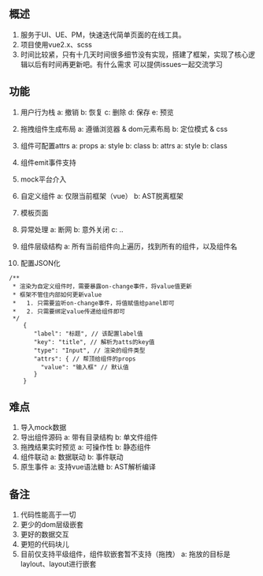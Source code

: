 ## 概述
1. 服务于UI、UE、PM，快速迭代简单页面的在线工具。
2. 项目使用vue2.x、scss
3. 时间比较紧，只有十几天时间很多细节没有实现，搭建了框架，实现了核心逻辑以后有时间再更新吧。有什么需求 可以提供issues一起交流学习
## 功能
1. 用户行为栈
     a: 撤销
     b: 恢复
     c: 删除
     d: 保存
     e: 预览

2. 拖拽组件生成布局
     a: 遵循浏览器 & dom元素布局
     b: 定位模式   & css
3. 组件可配置attrs
     a: props
         a: style
         b: class
     b: attrs
         a: style
         b: class
4. 组件emit事件支持

5. mock平台介入

6. 自定义组件
     a: 仅限当前框架（vue）
     b: AST脱离框架
7. 模板页面

8. 异常处理
     a: 断网
     b: 意外关闭
     c: ..
9. 组件层级结构
   a: 所有当前组件向上遍历，找到所有的组件，以及组件名
10. 配置JSON化  

```
/**
 * 渲染为自定义组件时，需要暴露on-change事件，将value值更新
 * 框架不管住内部如何更新value
 *   1. 只需要监听on-change事件，将值赋值给panel即可
 *   2. 只需要绑定value传递给组件即可
 */
    {
       "label": "标题", // 该配置label值
       "key": "title", // 解析为atts的key值
       "type": "Input", // 渲染的组件类型
       "attrs": { // 帮顶给组件的props
         "value": "输入框" // 默认值
       }
    }
 ```
## 难点
1. 导入mock数据
2. 导出组件源码
     a: 带有目录结构
     b: 单文件组件
3. 拖拽结果实时预览
     a: 可操作性
     b: 静态组件
4. 组件联动
     a: 数据联动
     b: 事件联动
5. 原生事件
     a: 支持vue语法糖
     b: AST解析编译

## 备注
1. 代码性能高于一切
2. 更少的dom层级嵌套
3. 更好的数据交互
4. 更短的代码块儿
5. 目前仅支持平级组件，组件软嵌套暂不支持（拖拽）
   a: 拖放的目标是laylout、layout进行嵌套   
